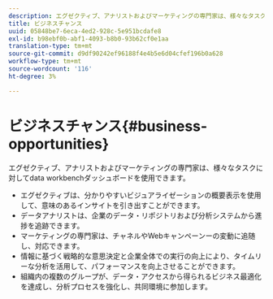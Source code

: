 ```yaml
---
description: エグゼクティブ、アナリストおよびマーケティングの専門家は、様々なタスクに対してdata workbenchダッシュボードを使用できます。
title: ビジネスチャンス
uuid: 05848be7-6eca-4ed2-928c-5e951bcdafe8
exl-id: b98ebf0b-abf1-4093-b8b0-93b62cf0e1aa
translation-type: tm+mt
source-git-commit: d9df90242ef96188f4e4b5e6d04cfef196b0a628
workflow-type: tm+mt
source-wordcount: '116'
ht-degree: 3%

---
```


# ビジネスチャンス{#business-opportunities}

エグゼクティブ、アナリストおよびマーケティングの専門家は、様々なタスクに対してdata workbenchダッシュボードを使用できます。

* エグゼクティブは、分かりやすいビジュアライゼーションの概要表示を使用して、意味のあるインサイトを引き出すことができます。
* データアナリストは、企業のデータ・リポジトリおよび分析システムから進捗を追跡できます。
* マーケティングの専門家は、チャネルやWebキャンペーンーの変動に追随し、対応できます。
* 情報に基づく戦略的な意思決定と企業全体での実行の向上により、タイムリーな分析を活用して、パフォーマンスを向上させることができます。
* 組織内の複数のグループが、データ・アクセスから得られるビジネス最適化を達成し、分析プロセスを強化し、共同環境に参加します。
